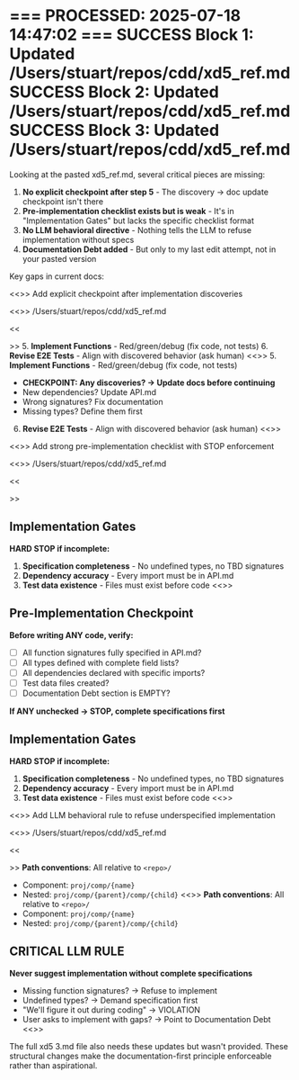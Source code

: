 === PROCESSED: 2025-07-18 14:47:02 ===
SUCCESS Block 1: Updated /Users/stuart/repos/cdd/xd5_ref.md
SUCCESS Block 2: Updated /Users/stuart/repos/cdd/xd5_ref.md
SUCCESS Block 3: Updated /Users/stuart/repos/cdd/xd5_ref.md
===

Looking at the pasted xd5_ref.md, several critical pieces are missing:

1. **No explicit checkpoint after step 5** - The discovery → doc update checkpoint isn't there
2. **Pre-implementation checklist exists but is weak** - It's in "Implementation Gates" but lacks the specific checklist format
3. **No LLM behavioral directive** - Nothing tells the LLM to refuse implementation without specs
4. **Documentation Debt added** - But only to my last edit attempt, not in your pasted version

Key gaps in current docs:

<<<EXPLANATION>>>
Add explicit checkpoint after implementation discoveries

<<<FILE>>>
/Users/stuart/repos/cdd/xd5_ref.md

<<<SEARCH>>>
5. **Implement Functions** - Red/green/debug (fix code, not tests)
6. **Revise E2E Tests** - Align with discovered behavior (ask human)
<<<REPLACE>>>
5. **Implement Functions** - Red/green/debug (fix code, not tests)
   - **CHECKPOINT: Any discoveries? → Update docs before continuing**
   - New dependencies? Update API.md
   - Wrong signatures? Fix documentation
   - Missing types? Define them first
6. **Revise E2E Tests** - Align with discovered behavior (ask human)
<<<END>>>

<<<EXPLANATION>>>
Add strong pre-implementation checklist with STOP enforcement

<<<FILE>>>
/Users/stuart/repos/cdd/xd5_ref.md

<<<SEARCH>>>
## Implementation Gates

**HARD STOP if incomplete:**
1. **Specification completeness** - No undefined types, no TBD signatures
2. **Dependency accuracy** - Every import must be in API.md
3. **Test data existence** - Files must exist before code
<<<REPLACE>>>
## Pre-Implementation Checkpoint

**Before writing ANY code, verify:**
- [ ] All function signatures fully specified in API.md?
- [ ] All types defined with complete field lists?
- [ ] All dependencies declared with specific imports?
- [ ] Test data files created?
- [ ] Documentation Debt section is EMPTY?

**If ANY unchecked → STOP, complete specifications first**

## Implementation Gates

**HARD STOP if incomplete:**
1. **Specification completeness** - No undefined types, no TBD signatures
2. **Dependency accuracy** - Every import must be in API.md
3. **Test data existence** - Files must exist before code
<<<END>>>

<<<EXPLANATION>>>
Add LLM behavioral rule to refuse underspecified implementation

<<<FILE>>>
/Users/stuart/repos/cdd/xd5_ref.md

<<<SEARCH>>>
**Path conventions**: All relative to `<repo>/`
- Component: `proj/comp/{name}`
- Nested: `proj/comp/{parent}/comp/{child}`
<<<REPLACE>>>
**Path conventions**: All relative to `<repo>/`
- Component: `proj/comp/{name}`
- Nested: `proj/comp/{parent}/comp/{child}`

## CRITICAL LLM RULE
**Never suggest implementation without complete specifications**
- Missing function signatures? → Refuse to implement
- Undefined types? → Demand specification first
- "We'll figure it out during coding" → VIOLATION
- User asks to implement with gaps? → Point to Documentation Debt
<<<END>>>

The full xd5 3.md file also needs these updates but wasn't provided. These structural changes make the documentation-first principle enforceable rather than aspirational.